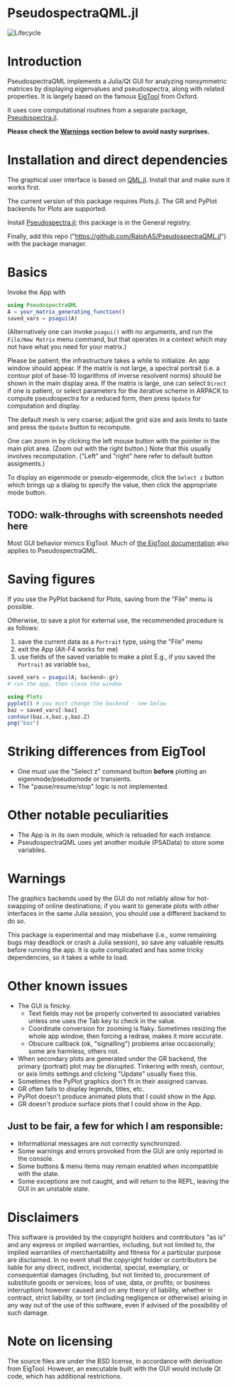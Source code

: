 # PseudospectraQML.jl

![Lifecycle](https://img.shields.io/badge/lifecycle-experimental-orange.svg)<!--
![Lifecycle](https://img.shields.io/badge/lifecycle-maturing-blue.svg)
![Lifecycle](https://img.shields.io/badge/lifecycle-stable-green.svg)
![Lifecycle](https://img.shields.io/badge/lifecycle-retired-orange.svg)
![Lifecycle](https://img.shields.io/badge/lifecycle-archived-red.svg)
![Lifecycle](https://img.shields.io/badge/lifecycle-dormant-blue.svg) -->
<!--
[![GitHub CI Build Status](https://github.com/RalphAS/PseudospectraQML.jl/workflows/CI/badge.svg)](https://github.com/RalphAS/PseudospectraQML.jl/actions)
[![codecov.io](http://codecov.io/github/RalphAS/PseudospectraQML.jl/coverage.svg?branch=master)](http://codecov.io/github/RalphAS/PseudospectraQML.jl?branch=master)
-->
<!--
[![Documentation](https://img.shields.io/badge/docs-stable-blue.svg)](https://RalphAS.github.io/PseudospectraQML.jl/stable)
[![Documentation](https://img.shields.io/badge/docs-master-blue.svg)](https://RalphAS.github.io/PseudospectraQML.jl/dev)
-->

# Introduction

PseudospectraQML implements a Julia/Qt GUI for analyzing nonsymmetric matrices by
displaying eigenvalues and pseudospectra, along with related properties.
It is largely based on the famous
[EigTool](http://www.cs.ox.ac.uk/pseudospectra/eigtool/) from Oxford.

It uses core computational routines from a separate package,
[Pseudospectra.jl](https://github.com/RalphAS/Pseudospectra.jl).

**Please check the [Warnings](README.md#warnings) section below to avoid nasty surprises.**

# Installation and direct dependencies

The graphical user interface is based on [QML.jl](https://github.com/barche/QML.jl).
Install that and make sure it works first.

The current version of this package requires Plots.jl. The GR and PyPlot
backends for Plots are supported.

Install [Pseudospectra.jl](https://github.com/RalphAS/Pseudospectra.jl); this
package is in the General registry.

Finally, add this repo ("https://github.com/RalphAS/PseudospectraQML.jl")
with the package manager.

# Basics
Invoke the App with

```julia
using PseudospectraQML
A = your_matrix_generating_function()
saved_vars = psagui(A)
```

(Alternatively one can invoke `psagui()` with no arguments, and
run the `File/New Matrix` menu command, but that operates in a
context which may not have what you need for your matrix.)

Please be patient; the infrastructure takes a while to initialize.
An app window should appear. If the matrix is not large, a spectral portrait
(i.e. a contour plot of base-10 logarithms of inverse resolvent norms) should
be shown in the main display area. If the matrix is large, one can
select `Direct` if one is patient, or select parameters for the
iterative scheme in ARPACK to compute pseudospectra for a reduced
form, then press `Update` for computation and display.

The default mesh is very coarse; adjust the grid size and axis limits to
taste and press the `Update` button to recompute.

One can zoom in by clicking the left mouse button with the pointer in the
main plot area. (Zoom out with the right button.) Note that this usually
involves recomputation. ("Left" and "right" here refer to default button
assigments.)

To display an eigenmode or pseudo-eigenmode, click the `Select z` button
which brings up a dialog to specify the value, then click
the appropriate mode button.

## TODO: walk-throughs with screenshots needed here

Most GUI behavior mimics EigTool.
Much of [the EigTool documentation](http://www.cs.ox.ac.uk/pseudospectra/eigtool/documentation/index.html)
also applies to PseudospectraQML.

# Saving figures
If you use the PyPlot backend for Plots, saving from the "File" menu is possible.

Otherwise, to save a plot for external use, the recommended procedure is as follows:
1. save the current data as a `Portrait` type, using the "File" menu
2. exit the App (Alt-F4 works for me)
3. use fields of the saved variable to make a plot
E.g., if you saved the `Portrait` as variable `baz`,
```julia
saved_vars = psagui(A; backend=:gr)
# run the app, then close the window

using Plots
pyplot() # you must change the backend - see below
baz = saved_vars[:baz]
contour(baz.x,baz.y,baz.Z)
png("baz")
```

# Striking differences from EigTool
* One must use the "Select z" command button **before** plotting an
  eigenmode/pseudomode or transients.
* The "pause/resume/stop" logic is not implemented.

# Other notable peculiarities
* The App is in its own module, which is reloaded for each instance.
* PseudospectraQML uses yet another module (PSAData) to store
  some variables.

# Warnings

The graphics backends used by the GUI do not reliably allow for hot-swapping of
online destinations; if you want to generate plots with other interfaces in the same
Julia session, you should use a different backend to do so.

This package is experimental and may misbehave (i.e., some remaining
bugs may deadlock or crash a Julia session), so save any valuable
results before running the app.  It is quite complicated and has some
tricky dependencies, so it takes a while to load.

# Other known issues

* The GUI is finicky.
  * Text fields may not be properly converted to associated variables unless
    one uses the Tab key to check in the value.
  * Coordinate conversion for zooming is flaky. Sometimes resizing the
    whole app window, then forcing a redraw, makes it more accurate.
  * Obscure callback (ok, "signalling") problems arise occasionally; some are harmless,
	others not.
* When secondary plots are generated under the GR backend, the primary (portrait)
  plot may be disrupted. Tinkering with mesh, contour, or axis limits settings
  and clicking "Update" usually fixes this.
* Sometimes the PyPlot graphics don't fit in their assigned canvas.
* GR often fails to display legends, titles, etc.
* PyPlot doesn't produce animated plots that I could show in the App.
* GR doesn't produce surface plots that I could show in the App.

## Just to be fair, a few for which I am responsible:
* Informational messages are not correctly synchronized.
* Some warnings and errors provoked from the GUI are only reported in the console.
* Some buttons & menu items may remain enabled when incompatible with the state.
* Some exceptions are not caught, and will return to the REPL, leaving the GUI in an
  unstable state.


# Disclaimers
This software is provided by the copyright holders and contributors "as is" and
any express or implied warranties, including, but not limited to, the implied
warranties of merchantability and fitness for a particular purpose are
disclaimed. In no event shall the copyright holder or contributors be liable for
any direct, indirect, incidental, special, exemplary, or consequential damages
(including, but not limited to, procurement of substitute goods or services;
loss of use, data, or profits; or business interruption) however caused and
on any theory of liability, whether in contract, strict liability, or tort
(including negligence or otherwise) arising in any way out of the use of this
software, even if advised of the possibility of such damage.

# Note on licensing
The source files are under the BSD license, in accordance with derivation
from EigTool. However, an executable built with the GUI
would include Qt code, which has additional restrictions.
